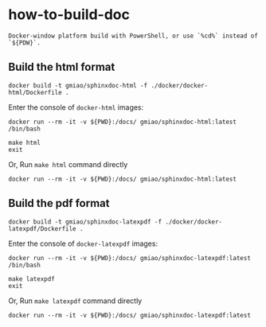# how-to-build-doc

<!-- > Note: Require Linux Platform or Linux Container mode on Docker-Windows Platform -->
    Docker-window platform build with PowerShell, or use `%cd%` instead of `${PDW}`.  

## Build the html format

```
docker build -t gmiao/sphinxdoc-html -f ./docker/docker-html/Dockerfile .
```

Enter the console of `docker-html` images:

```
docker run --rm -it -v ${PWD}:/docs/ gmiao/sphinxdoc-html:latest /bin/bash

make html
exit
```

Or, Run `make html` command  directly

```
docker run --rm -it -v ${PWD}:/docs/ gmiao/sphinxdoc-html:latest
``` 

## Build the pdf format

```
docker build -t gmiao/sphinxdoc-latexpdf -f ./docker/docker-latexpdf/Dockerfile .
```

Enter the console of `docker-latexpdf` images:

```
docker run --rm -it -v ${PWD}:/docs/ gmiao/sphinxdoc-latexpdf:latest /bin/bash

make latexpdf
exit
```

Or, Run `make latexpdf` command  directly

```
docker run --rm -it -v ${PWD}:/docs/ gmiao/sphinxdoc-latexpdf:latest
``` 

